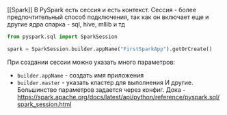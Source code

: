 [[Spark]]
В PySpark есть сессия и есть контекст. Сессия - более предпочтительный способ подключения, так как он включает еще и другие ядра спарка - sql, hive, mllib и тд
```python
from pyspark.sql import SparkSession

spark = SparkSession.builder.appName("FirstSparkApp").getOrCreate()
```
При создании сессии можно указать много параметров:
- `builder.appName` - создать имя приложения
- `builder.master` - указать кластер для выполнения
И другие. Большинство параметров задается через конфиг. Дока - https://spark.apache.org/docs/latest/api/python/reference/pyspark.sql/spark_session.html